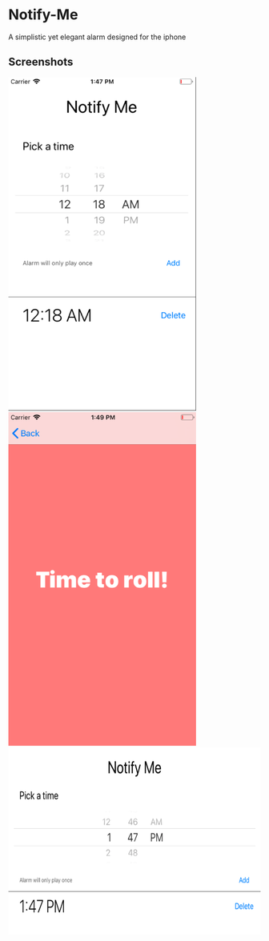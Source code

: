 # Notify-Me
A simplistic yet elegant alarm designed for the iphone

## Screenshots

<img src="https://raw.githubusercontent.com/MahirJhaveri/Notify-Me/master/Assets/Set%20Alarm%20-%20potrait.png" alt="Set alarm page - potrait mode" width="375" height="667"/>

<img src="https://raw.githubusercontent.com/MahirJhaveri/Notify-Me/master/Assets/Alarm%20alert.png" alt="Alarm alert page" width="375" height="667"/>

<img src="https://github.com/MahirJhaveri/Notify-Me/blob/master/Assets/Set%20Alarm%20-%20landscape.png" alt="Set alarm page - landscape mode" width="667" height="375"/>
